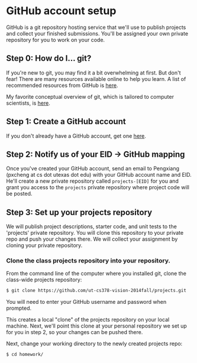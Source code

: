 GitHub account setup
====================

GitHub is a git repository hosting service that we'll use to publish projects and collect your finished submissions. You'll be assigned your own private repository for you to work on your code.

## Step 0: How do I... git?

If you're new to git, you may find it a bit overwhelming at first. But don't fear! There are many resources available online to help you learn. A list of recommended resources from GitHub is [here](https://help.github.com/articles/what-are-other-good-resources-for-learning-git-and-github). 

My favorite conceptual overview of git, which is tailored to computer scientists, is [here](http://eagain.net/articles/git-for-computer-scientists/). 

## Step 1: Create a GitHub account

If you don't already have a GitHub account, get one [here](https://github.com/join).

## Step 2: Notify us of your EID -> GitHub mapping

Once you've created your GitHub account, send an email to Pengxiang (pxcheng at cs dot utexas dot edu) with your GitHub account name and EID. He'll create a new private repository called `projects-[EID]` for you and grant you access to the `projects` private repository where project code will be posted.

## Step 3: Set up your projects repository

We will publish project descriptions, starter code, and unit tests to the 'projects' private repository. You will clone this repository to your private repo and push your changes there. We will collect your assignment by cloning your private repository.

### Clone the class projects repository into your repository.

From the command line of the computer where you installed git, clone the class-wide projects repository:

```bash
$ git clone https://github.com/ut-cs378-vision-2014fall/projects.git
```

You will need to enter your GitHub username and password when prompted.

This creates a local "clone" of the projects repository on your local machine. Next, we'll point this clone at your personal repository we set up for you in step 2, so your changes can be pushed there.

Next, change your working directory to the newly created projects repo:

```bash
$ cd homework/
```
